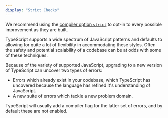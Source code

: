 ```yaml
---
display: "Strict Checks"
---
```


We recommend using the [compiler option `strict`](#strict) to opt-in to every possible improvement as they are built.

TypeScript supports a wide spectrum of JavaScript patterns and defaults to allowing for quite a lot of flexibility in accommodating these styles.
Often the safety and potential scalability of a codebase can be at odds with some of these techniques.

Because of the variety of supported JavaScript, upgrading to a new version of TypeScript can uncover two types of errors:

- Errors which already exist in your codebase, which TypeScript has uncovered because the language has refined it's understanding of JavaScript.
- A new suite of errors which tackle a new problem domain.

TypeScript will usually add a compiler flag for the latter set of errors, and by default these are not enabled.
